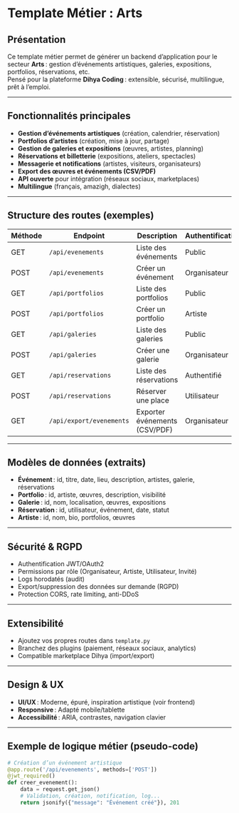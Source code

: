 # Template Métier : Arts

## Présentation

Ce template métier permet de générer un backend d’application pour le secteur **Arts** : gestion d’événements artistiques, galeries, expositions, portfolios, réservations, etc.  
Pensé pour la plateforme **Dihya Coding** : extensible, sécurisé, multilingue, prêt à l’emploi.

---

## Fonctionnalités principales

- **Gestion d’événements artistiques** (création, calendrier, réservation)
- **Portfolios d’artistes** (création, mise à jour, partage)
- **Gestion de galeries et expositions** (œuvres, artistes, planning)
- **Réservations et billetterie** (expositions, ateliers, spectacles)
- **Messagerie et notifications** (artistes, visiteurs, organisateurs)
- **Export des œuvres et événements (CSV/PDF)**
- **API ouverte** pour intégration (réseaux sociaux, marketplaces)
- **Multilingue** (français, amazigh, dialectes)

---

## Structure des routes (exemples)

| Méthode | Endpoint                     | Description                        | Authentification |
|---------|------------------------------|------------------------------------|------------------|
| GET     | `/api/evenements`            | Liste des événements               | Public           |
| POST    | `/api/evenements`            | Créer un événement                 | Organisateur     |
| GET     | `/api/portfolios`            | Liste des portfolios               | Public           |
| POST    | `/api/portfolios`            | Créer un portfolio                 | Artiste          |
| GET     | `/api/galeries`              | Liste des galeries                 | Public           |
| POST    | `/api/galeries`              | Créer une galerie                  | Organisateur     |
| GET     | `/api/reservations`          | Liste des réservations             | Authentifié      |
| POST    | `/api/reservations`          | Réserver une place                 | Utilisateur      |
| GET     | `/api/export/evenements`     | Exporter événements (CSV/PDF)      | Organisateur     |

---

## Modèles de données (extraits)

- **Événement** : id, titre, date, lieu, description, artistes, galerie, réservations
- **Portfolio** : id, artiste, œuvres, description, visibilité
- **Galerie** : id, nom, localisation, œuvres, expositions
- **Réservation** : id, utilisateur, événement, date, statut
- **Artiste** : id, nom, bio, portfolios, œuvres

---

## Sécurité & RGPD

- Authentification JWT/OAuth2
- Permissions par rôle (Organisateur, Artiste, Utilisateur, Invité)
- Logs horodatés (audit)
- Export/suppression des données sur demande (RGPD)
- Protection CORS, rate limiting, anti-DDoS

---

## Extensibilité

- Ajoutez vos propres routes dans `template.py`
- Branchez des plugins (paiement, réseaux sociaux, analytics)
- Compatible marketplace Dihya (import/export)

---

## Design & UX

- **UI/UX** : Moderne, épuré, inspiration artistique (voir frontend)
- **Responsive** : Adapté mobile/tablette
- **Accessibilité** : ARIA, contrastes, navigation clavier

---

## Exemple de logique métier (pseudo-code)

```python
# Création d’un événement artistique
@app.route('/api/evenements', methods=['POST'])
@jwt_required()
def creer_evenement():
    data = request.get_json()
    # Validation, création, notification, log...
    return jsonify({"message": "Événement créé"}), 201